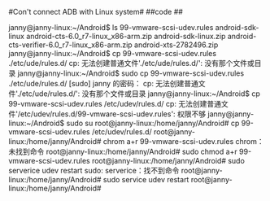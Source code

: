 #Con't connect ADB with Linux system#
##code ##

janny@janny-linux:~/Android$ ls
99-vmware-scsi-udev.rules                      android-sdk-linux
android-cts-6.0_r7-linux_x86-arm.zip           android-sdk-linux.zip
android-cts-verifier-6.0_r7-linux_x86-arm.zip  android-xts-2782496.zip
janny@janny-linux:~/Android$ cp 99-vmware-scsi-udev.rules  ./etc/ude/rules.d/
cp: 无法创建普通文件'./etc/ude/rules.d/': 没有那个文件或目录
janny@janny-linux:~/Android$ sudo cp 99-vmware-scsi-udev.rules ./etc/ude/rules.d/
[sudo] janny 的密码： 
cp: 无法创建普通文件'./etc/ude/rules.d/': 没有那个文件或目录
janny@janny-linux:~/Android$ cp 99-vmware-scsi-udev.rules /etc/udev/rules.d/
cp: 无法创建普通文件'/etc/udev/rules.d/99-vmware-scsi-udev.rules': 权限不够
janny@janny-linux:~/Android$ sudo su
root@janny-linux:/home/janny/Android# cp 99-vmware-scsi-udev.rules /etc/udev/rules.d/
root@janny-linux:/home/janny/Android# chrom a+r 99-vmware-scsi-udev.rules 
chrom：未找到命令
root@janny-linux:/home/janny/Android# sudo chmod a+r 99-vmware-scsi-udev.rules 
root@janny-linux:/home/janny/Android# sudo serverice udev restart
sudo: serverice：找不到命令
root@janny-linux:/home/janny/Android# sudo service udev restart
root@janny-linux:/home/janny/Android# 
